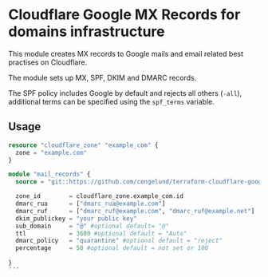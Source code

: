 # Cloudflare Google MX Records for domains infrastructure

This module creates MX records to Google mails and email related best practises on Cloudflare. 

The module sets up MX, SPF, DKIM and DMARC records.

The SPF policy includes Google by default and rejects all others (`-all`), additional terms can be specified using the `spf_terms` variable.  
## Usage

```terraform
resource "cloudflare_zone" "example_com" {
  zone = "example.com"
}

module "mail_records" {
  source = "git::https://github.com/cengelund/terraform-cloudflare-google-workspace-mail.git"

  zone_id        = cloudflare_zone.example_com.id
  dmarc_rua      = ["dmarc_rua@example.com"]
  dmarc_ruf      = ["dmarc_ruf@example.com", "dmarc_ruf@example.net"]
  dkim_publickey = "your public key" 
  sub_domain     = "@" #optional default= "@" 
  ttl            = 3600 #optional default = "Auto"
  dmarc_policy   = "quarantine" #optional default = "reject"
  percentage     = 50 #optional default = not set or 100
  
}
´´´